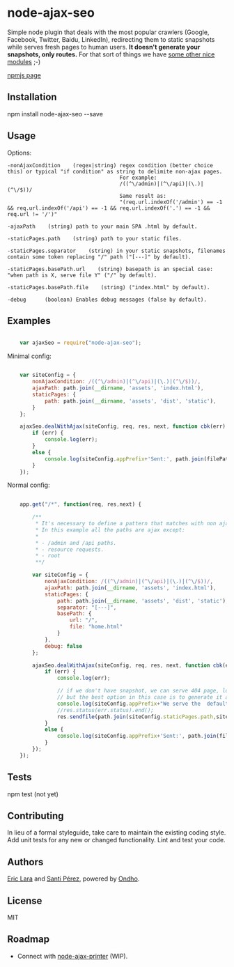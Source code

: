 node-ajax-seo
=============

Simple node plugin that deals with the most popular crawlers (Google, Facebook, Twitter, Baidu, LinkedIn), redirecting them to static snapshots while serves fresh pages to human users. **It doesn't generate your snapshots, only routes.** For that sort of things we have [some other nice modules](https://www.github.com/ericzon/node-ajax-printer) ;-)

[npmjs page](https://www.npmjs.com/package/node-ajax-seo)

## Installation

  npm install node-ajax-seo --save

## Usage

  Options:

	-nonAjaxCondition    (regex|string) regex condition (better choice this) or typical "if condition" as string to delimite non-ajax pages.
										For example: 
										/((^\/admin)|(^\/api)|(\.)|(^\/$))/ 
										Same result as:
										"(req.url.indexOf('/admin') == -1 && req.url.indexOf('/api') == -1 && req.url.indexOf('.') == -1 && req.url != '/')"

	-ajaxPath    (string) path to your main SPA .html by default.

    -staticPages.path    (string) path to your static files.

    -staticPages.separator    (string) in your static snapshots, filenames contain some token replacing "/" path ("[---]" by default).

    -staticPages.basePath.url    (string) basepath is an special case: "when path is X, serve file Y" ("/" by default).

    -staticPages.basePath.file    (string) ("index.html" by default). 

  	-debug		(boolean) Enables debug messages (false by default).

## Examples
```javascript

	var ajaxSeo = require("node-ajax-seo");
```
Minimal config:
```javascript

	var siteConfig = {
        nonAjaxCondition: /((^\/admin)|(^\/api)|(\.)|(^\/$))/,
        ajaxPath: path.join(__dirname, 'assets', 'index.html'),
        staticPages: {
            path: path.join(__dirname, 'assets', 'dist', 'static'),
        }
    };

    ajaxSeo.dealWithAjax(siteConfig, req, res, next, function cbk(err) {
        if (err) {
            console.log(err);
        }
        else {
            console.log(siteConfig.appPrefix+'Sent:', path.join(filePath,fragment));
        }
    });
```
  Normal config:
```javascript
	
  	app.get("/*", function(req, res,next) {

	    /**
	     * It's necessary to define a pattern that matches with non ajax requests:
	     * In this example all the paths are ajax except:
	     *
	     * - /admin and /api paths.
	     * - resource requests.
	     * - root
	     **/

	    var siteConfig = {
	        nonAjaxCondition: /((^\/admin)|(^\/api)|(\.)|(^\/$))/,
	        ajaxPath: path.join(__dirname, 'assets', 'index.html'),
	        staticPages: {
	            path: path.join(__dirname, 'assets', 'dist', 'static'),
	            separator: "[---]",
	            basePath: {
	                url: "/",
	                file: "home.html"
	            }
	        },
	        debug: false
	    };

	    ajaxSeo.dealWithAjax(siteConfig, req, res, next, function cbk(err) {
	        if (err) {
	            console.log(err);

	            // if we don't have snapshot, we can serve 404 page, log miss request into DB, send a mail... whatevevr,
	            // but the best option in this case is to generate it and serve it on-the-fly (WIP).
	            console.log(siteConfig.appPrefix+"We serve the  default file caused by the inexistence of the requested one.");
	            //res.status(err.status).end();
	            res.sendfile(path.join(siteConfig.staticPages.path,siteConfig.staticPages.basePath.file));
	        }
	        else {
	            console.log(siteConfig.appPrefix+'Sent:', path.join(filePath,fragment));
	        }
	    });
	});
``` 

## Tests

  npm test (not yet)

## Contributing

In lieu of a formal styleguide, take care to maintain the existing coding style.
Add unit tests for any new or changed functionality. Lint and test your code.

## Authors

[Eric Lara](https://www.twitter.com/EricLaraAmat) and [Santi Pérez](https://www.twitter.com/SantiPrzF), powered by [Ondho](http://www.ondho.com).

## License

MIT
  
## Roadmap

* Connect with [node-ajax-printer](https://www.github.com/ericzon/node-ajax-printer) (WIP).

